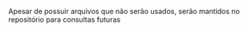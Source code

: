 Apesar de possuir arquivos que não serão usados, serão mantidos no repositório para consultas futuras